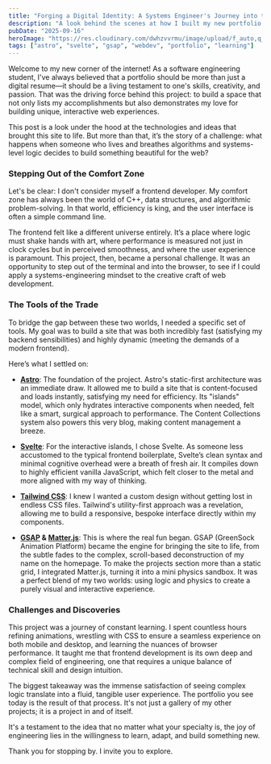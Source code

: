 ```yaml
---
title: "Forging a Digital Identity: A Systems Engineer's Journey into the Frontend"
description: "A look behind the scenes at how I built my new portfolio, stepping out of my C++ comfort zone to tackle the creative and technical challenges of modern web development."
pubDate: "2025-09-16"
heroImage: "https://res.cloudinary.com/dwhzvvrmu/image/upload/f_auto,q_auto/v1758081997/hero_fhl6aj.png"
tags: ["astro", "svelte", "gsap", "webdev", "portfolio", "learning"]
---
```


Welcome to my new corner of the internet! As a software engineering student, I've always believed that a portfolio should be more than just a digital resume—it should be a living testament to one's skills, creativity, and passion. That was the driving force behind this project: to build a space that not only lists my accomplishments but also demonstrates my love for building unique, interactive web experiences.

This post is a look under the hood at the technologies and ideas that brought this site to life. But more than that, it’s the story of a challenge: what happens when someone who lives and breathes algorithms and systems-level logic decides to build something beautiful for the web?

### Stepping Out of the Comfort Zone

Let's be clear: I don't consider myself a frontend developer. My comfort zone has always been the world of C++, data structures, and algorithmic problem-solving. In that world, efficiency is king, and the user interface is often a simple command line.

The frontend felt like a different universe entirely. It’s a place where logic must shake hands with art, where performance is measured not just in clock cycles but in perceived smoothness, and where the user experience is paramount. This project, then, became a personal challenge. It was an opportunity to step out of the terminal and into the browser, to see if I could apply a systems-engineering mindset to the creative craft of web development.

### The Tools of the Trade

To bridge the gap between these two worlds, I needed a specific set of tools. My goal was to build a site that was both incredibly fast (satisfying my backend sensibilities) and highly dynamic (meeting the demands of a modern frontend).

Here’s what I settled on:

* **[Astro](https://astro.build/)**: The foundation of the project. Astro's static-first architecture was an immediate draw. It allowed me to build a site that is content-focused and loads instantly, satisfying my need for efficiency. Its "islands" model, which only hydrates interactive components when needed, felt like a smart, surgical approach to performance. The Content Collections system also powers this very blog, making content management a breeze.

* **[Svelte](https://svelte.dev/)**: For the interactive islands, I chose Svelte. As someone less accustomed to the typical frontend boilerplate, Svelte’s clean syntax and minimal cognitive overhead were a breath of fresh air. It compiles down to highly efficient vanilla JavaScript, which felt closer to the metal and more aligned with my way of thinking.

* **[Tailwind CSS](https://tailwindcss.com/)**: I knew I wanted a custom design without getting lost in endless CSS files. Tailwind's utility-first approach was a revelation, allowing me to build a responsive, bespoke interface directly within my components.

* **[GSAP](https://gsap.com/) & [Matter.js](https://brm.io/matter-js/)**: This is where the real fun began. GSAP (GreenSock Animation Platform) became the engine for bringing the site to life, from the subtle fades to the complex, scroll-based deconstruction of my name on the homepage. To make the projects section more than a static grid, I integrated Matter.js, turning it into a mini physics sandbox. It was a perfect blend of my two worlds: using logic and physics to create a purely visual and interactive experience.

### Challenges and Discoveries

This project was a journey of constant learning. I spent countless hours refining animations, wrestling with CSS to ensure a seamless experience on both mobile and desktop, and learning the nuances of browser performance. It taught me that frontend development is its own deep and complex field of engineering, one that requires a unique balance of technical skill and design intuition.

The biggest takeaway was the immense satisfaction of seeing complex logic translate into a fluid, tangible user experience. The portfolio you see today is the result of that process. It's not just a gallery of my other projects; it is a project in and of itself.

It's a testament to the idea that no matter what your specialty is, the joy of engineering lies in the willingness to learn, adapt, and build something new.

Thank you for stopping by. I invite you to explore.